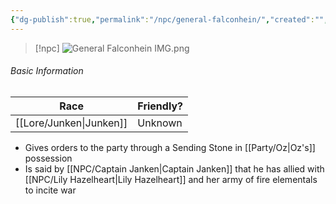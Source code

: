```yaml
---
{"dg-publish":true,"permalink":"/npc/general-falconhein/","created":"","updated":""}
---
```



> [!npc]
> ![General Falconhein IMG.png](/img/user/z_Assets/General%20Falconhein%20IMG.png)
> 

###### Basic Information 
 | **Race** | **Friendly?** |
| --------- | ---------- |
| [[Lore/Junken\|Junken]]           |   Unknown       |


- Gives orders to the party through a Sending Stone in [[Party/Oz\|Oz's]] possession
- Is said by [[NPC/Captain Janken\|Captain Janken]] that he has allied with [[NPC/Lily Hazelheart\|Lily Hazelheart]] and her army of fire elementals to incite war